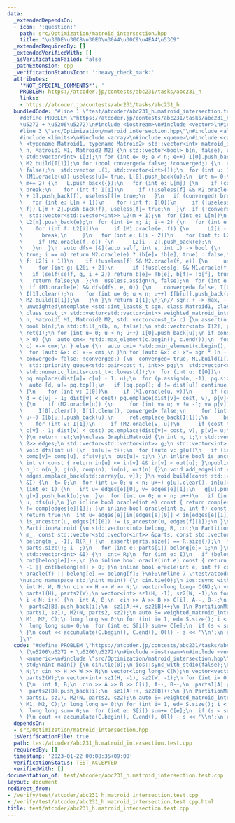 ```yaml
---
data:
  _extendedDependsOn:
  - icon: ':question:'
    path: src/Optimization/matroid_intersection.hpp
    title: "\u30DE\u30C8\u30ED\u30A4\u30C9\u4EA4\u53C9"
  _extendedRequiredBy: []
  _extendedVerifiedWith: []
  _isVerificationFailed: false
  _pathExtension: cpp
  _verificationStatusIcon: ':heavy_check_mark:'
  attributes:
    '*NOT_SPECIAL_COMMENTS*': ''
    PROBLEM: https://atcoder.jp/contests/abc231/tasks/abc231_h
    links:
    - https://atcoder.jp/contests/abc231/tasks/abc231_h
  bundledCode: "#line 1 \"test/atcoder/abc231_h.matroid_intersection.test.cpp\"\n\
    #define PROBLEM \"https://atcoder.jp/contests/abc231/tasks/abc231_h\"\n// (\u5206\
    \u5272 + \u5206\u5272)\n#include <iostream>\n#include <vector>\n#include <numeric>\n\
    #line 3 \"src/Optimization/matroid_intersection.hpp\"\n#include <algorithm>\n\
    #include <limits>\n#include <array>\n#include <queue>\n#include <cassert>\ntemplate\
    \ <typename Matroid1, typename Matroid2> std::vector<int> matroid_intersection(int\
    \ n, Matroid1 M1, Matroid2 M2) {\n std::vector<bool> b(n, false), useless(n);\n\
    \ std::vector<int> I[2];\n for (int e= 0; e < n; e++) I[0].push_back(e);\n M1.build(I[1]),\
    \ M2.build(I[1]);\n for (bool converged= false; !converged;) {\n  useless.assign(n,\
    \ false);\n  std::vector L(1, std::vector<int>());\n  for (int u: I[0])\n   if\
    \ (M1.oracle(u)) useless[u]= true, L[0].push_back(u);\n  int m= 0;\n  for (; L.back().size();\
    \ m+= 2) {\n   L.push_back({});\n   for (int e: L[m]) {\n    if (converged= M2.oracle(e))\
    \ break;\n    for (int f: I[1])\n     if (!useless[f] && M2.oracle(f, e)) L[m\
    \ + 1].push_back(f), useless[f]= true;\n   }\n   if (converged) break;\n   L.push_back({});\n\
    \   for (int e: L[m + 1])\n    for (int f: I[0])\n     if (!useless[f] && M1.oracle(e,\
    \ f)) L[m + 2].push_back(f), useless[f]= true;\n  }\n  if (!converged) break;\n\
    \  std::vector<std::vector<int>> L2(m + 1);\n  for (int e: L[m])\n   if (M2.oracle(e))\
    \ L2[m].push_back(e);\n  for (int i= m; i; i-= 2) {\n   for (int e: L[i - 1])\n\
    \    for (int f: L2[i])\n     if (M1.oracle(e, f)) {\n      L2[i - 1].push_back(e);\n\
    \      break;\n     }\n   for (int e: L[i - 2])\n    for (int f: L2[i - 1])\n\
    \     if (M2.oracle(f, e)) {\n      L2[i - 2].push_back(e);\n      break;\n  \
    \   }\n  }\n  auto dfs= [&](auto self, int e, int i) -> bool {\n   if (useless[e]=\
    \ true; i == m) return M2.oracle(e) ? (b[e]= !b[e], true) : false;\n   for (int\
    \ f: L2[i + 1])\n    if (!useless[f] && M2.oracle(f, e)) {\n     useless[f]= true;\n\
    \     for (int g: L2[i + 2])\n      if (!useless[g] && M1.oracle(f, g))\n    \
    \   if (self(self, g, i + 2)) return b[e]= !b[e], b[f]= !b[f], true;\n    }\n\
    \   return false;\n  };\n  useless.assign(n, false);\n  for (int e: L2[0])\n \
    \  if (M1.oracle(e) && dfs(dfs, e, 0)) {\n    converged= false, I[0].clear(),\
    \ I[1].clear();\n    for (int u= 0; u < n; u++) I[b[u]].push_back(u);\n    M1.build(I[1]),\
    \ M2.build(I[1]);\n   }\n }\n return I[1];\n}\n// sgn: + -> max, - -> min, 0 ->\
    \ unweighted\ntemplate <std::int_least8_t sgn, class Matroid1, class Matroid2,\
    \ class cost_t> std::vector<std::vector<int>> weighted_matroid_intersection(int\
    \ n, Matroid1 M1, Matroid2 M2, std::vector<cost_t> c) {\n assert(n == (int)c.size());\n\
    \ bool b[n];\n std::fill_n(b, n, false);\n std::vector<int> I[2], p;\n std::vector<std::vector<int>>\
    \ ret(1);\n for (int u= 0; u < n; u++) I[0].push_back(u);\n if constexpr (sgn\
    \ > 0) {\n  auto cmx= *std::max_element(c.begin(), c.end());\n  for (auto &x:\
    \ c) x-= cmx;\n } else {\n  auto cmi= *std::min_element(c.begin(), c.end());\n\
    \  for (auto &x: c) x-= cmi;\n }\n for (auto &x: c) x*= sgn * (n + 1);\n for (bool\
    \ converged= false; !converged;) {\n  converged= true, M1.build(I[1]), M2.build(I[1]);\n\
    \  std::priority_queue<std::pair<cost_t, int>> pq;\n  std::vector<cost_t> dist(n,\
    \ std::numeric_limits<cost_t>::lowest());\n  for (int u: I[0])\n   if (M1.oracle(u))\
    \ pq.emplace(dist[u]= c[u] - 1, u);\n  for (p.assign(n, -1); pq.size();) {\n \
    \  auto [d, u]= pq.top();\n   if (pq.pop(); d != dist[u]) continue;\n   if (b[u])\
    \ {\n    for (int v: I[0])\n     if (M1.oracle(u, v))\n      if (cost_t cost=\
    \ d + c[v] - 1; dist[v] < cost) pq.emplace(dist[v]= cost, v), p[v]= u;\n   } else\
    \ {\n    if (M2.oracle(u)) {\n     for (int v= u; v != -1; v= p[v]) b[v]= !b[v];\n\
    \     I[0].clear(), I[1].clear(), converged= false;\n     for (int u= 0; u < n;\
    \ u++) I[b[u]].push_back(u);\n     ret.emplace_back(I[1]);\n     break;\n    }\n\
    \    for (int v: I[1])\n     if (M2.oracle(v, u))\n      if (cost_t cost= d -\
    \ c[v] - 1; dist[v] < cost) pq.emplace(dist[v]= cost, v), p[v]= u;\n   }\n  }\n\
    \ }\n return ret;\n}\nclass GraphicMatroid {\n int n, t;\n std::vector<std::array<int,\
    \ 2>> edges;\n std::vector<std::vector<int>> g;\n std::vector<int> comp, in, out;\n\
    \ void dfs(int u) {\n  in[u]= t++;\n  for (auto v: g[u])\n   if (in[v] == -1)\
    \ comp[v]= comp[u], dfs(v);\n  out[u]= t;\n }\n inline bool is_ancestor(int u,\
    \ int v) const { return in[u] <= in[v] && in[v] < out[u]; }\npublic:\n GraphicMatroid(int\
    \ n_): n(n_), g(n), comp(n), in(n), out(n) {}\n void add_edge(int u, int v) {\
    \ edges.emplace_back(std::array{u, v}); }\n void build(const std::vector<int>\
    \ &I) {\n  t= 0;\n  for (int u= 0; u < n; u++) g[u].clear(), in[u]= -1;\n  for\
    \ (int e: I) {\n   int u= edges[e][0], v= edges[e][1];\n   g[u].push_back(v),\
    \ g[v].push_back(u);\n  }\n  for (int u= 0; u < n; u++)\n   if (in[u] == -1) comp[u]=\
    \ u, dfs(u);\n }\n inline bool oracle(int e) const { return comp[edges[e][0]]\
    \ != comp[edges[e][1]]; }\n inline bool oracle(int e, int f) const {\n  if (oracle(f))\
    \ return true;\n  int u= edges[e][in[edges[e][0]] < in[edges[e][1]]];\n  return\
    \ is_ancestor(u, edges[f][0]) != is_ancestor(u, edges[f][1]);\n }\n};\nstruct\
    \ PartitionMatroid {\n std::vector<int> belong, R, cnt;\n PartitionMatroid(int\
    \ m_, const std::vector<std::vector<int>> &parts, const std::vector<int> &R_):\
    \ belong(m_, -1), R(R_) {\n  assert(parts.size() == R.size());\n  for (int i=\
    \ parts.size(); i--;)\n   for (int e: parts[i]) belong[e]= i;\n }\n void build(const\
    \ std::vector<int> &I) {\n  cnt= R;\n  for (int e: I)\n   if (belong[e] != -1)\
    \ cnt[belong[e]]--;\n }\n inline bool oracle(int e) const { return belong[e] ==\
    \ -1 || cnt[belong[e]] > 0; }\n inline bool oracle(int e, int f) const { return\
    \ oracle(f) || belong[e] == belong[f]; }\n};\n#line 7 \"test/atcoder/abc231_h.matroid_intersection.test.cpp\"\
    \nusing namespace std;\nint main() {\n cin.tie(0);\n ios::sync_with_stdio(false);\n\
    \ int H, W, N;\n cin >> H >> W >> N;\n vector<long long> C(N);\n vector<vector<int>>\
    \ parts1(H), parts2(W);\n vector<int> sz1(H, -1), sz2(W, -1);\n for (int i= 0;\
    \ i < N; i++) {\n  int A, B;\n  cin >> A >> B >> C[i], A--, B--;\n  parts1[A].push_back(i);\n\
    \  parts2[B].push_back(i);\n  sz1[A]++, sz2[B]++;\n }\n PartitionMatroid M1(N,\
    \ parts1, sz1), M2(N, parts2, sz2);\n auto S= weighted_matroid_intersection<+1>(N,\
    \ M1, M2, C);\n long long s= 0;\n for (int i= 1, ed= S.size(); i < ed; i++) {\n\
    \  long long sum= 0;\n  for (int e: S[i]) sum+= C[e];\n  if (s < sum) s= sum;\n\
    \ }\n cout << accumulate(C.begin(), C.end(), 0ll) - s << '\\n';\n return 0;\n\
    }\n"
  code: "#define PROBLEM \"https://atcoder.jp/contests/abc231/tasks/abc231_h\"\n//\
    \ (\u5206\u5272 + \u5206\u5272)\n#include <iostream>\n#include <vector>\n#include\
    \ <numeric>\n#include \"src/Optimization/matroid_intersection.hpp\"\nusing namespace\
    \ std;\nint main() {\n cin.tie(0);\n ios::sync_with_stdio(false);\n int H, W,\
    \ N;\n cin >> H >> W >> N;\n vector<long long> C(N);\n vector<vector<int>> parts1(H),\
    \ parts2(W);\n vector<int> sz1(H, -1), sz2(W, -1);\n for (int i= 0; i < N; i++)\
    \ {\n  int A, B;\n  cin >> A >> B >> C[i], A--, B--;\n  parts1[A].push_back(i);\n\
    \  parts2[B].push_back(i);\n  sz1[A]++, sz2[B]++;\n }\n PartitionMatroid M1(N,\
    \ parts1, sz1), M2(N, parts2, sz2);\n auto S= weighted_matroid_intersection<+1>(N,\
    \ M1, M2, C);\n long long s= 0;\n for (int i= 1, ed= S.size(); i < ed; i++) {\n\
    \  long long sum= 0;\n  for (int e: S[i]) sum+= C[e];\n  if (s < sum) s= sum;\n\
    \ }\n cout << accumulate(C.begin(), C.end(), 0ll) - s << '\\n';\n return 0;\n}"
  dependsOn:
  - src/Optimization/matroid_intersection.hpp
  isVerificationFile: true
  path: test/atcoder/abc231_h.matroid_intersection.test.cpp
  requiredBy: []
  timestamp: '2023-01-22 00:08:35+09:00'
  verificationStatus: TEST_ACCEPTED
  verifiedWith: []
documentation_of: test/atcoder/abc231_h.matroid_intersection.test.cpp
layout: document
redirect_from:
- /verify/test/atcoder/abc231_h.matroid_intersection.test.cpp
- /verify/test/atcoder/abc231_h.matroid_intersection.test.cpp.html
title: test/atcoder/abc231_h.matroid_intersection.test.cpp
---
```

